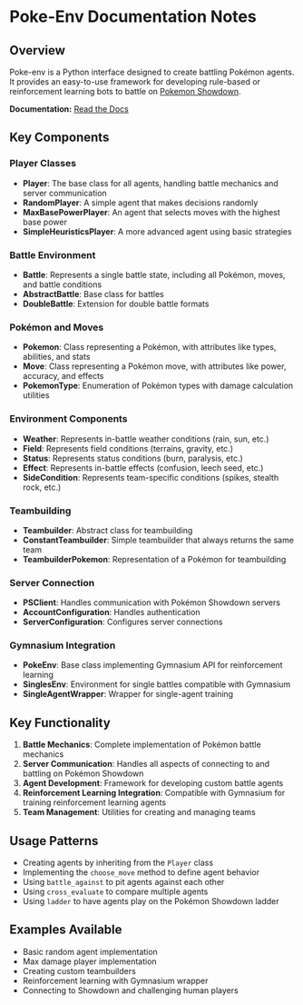 # Poke-Env Documentation Notes

## Overview

Poke-env is a Python interface designed to create battling Pokémon agents. It provides an easy-to-use framework for developing rule-based or reinforcement learning bots to battle on [Pokemon Showdown](https://pokemonshowdown.com/).

**Documentation:** [Read the Docs](https://poke-env.readthedocs.io/en/stable/)

## Key Components

### Player Classes

- **Player**: The base class for all agents, handling battle mechanics and server communication
- **RandomPlayer**: A simple agent that makes decisions randomly
- **MaxBasePowerPlayer**: An agent that selects moves with the highest base power
- **SimpleHeuristicsPlayer**: A more advanced agent using basic strategies

### Battle Environment

- **Battle**: Represents a single battle state, including all Pokémon, moves, and battle conditions
- **AbstractBattle**: Base class for battles
- **DoubleBattle**: Extension for double battle formats

### Pokémon and Moves

- **Pokemon**: Class representing a Pokémon, with attributes like types, abilities, and stats
- **Move**: Class representing a Pokémon move, with attributes like power, accuracy, and effects
- **PokemonType**: Enumeration of Pokémon types with damage calculation utilities

### Environment Components

- **Weather**: Represents in-battle weather conditions (rain, sun, etc.)
- **Field**: Represents field conditions (terrains, gravity, etc.)
- **Status**: Represents status conditions (burn, paralysis, etc.)
- **Effect**: Represents in-battle effects (confusion, leech seed, etc.)
- **SideCondition**: Represents team-specific conditions (spikes, stealth rock, etc.)

### Teambuilding

- **Teambuilder**: Abstract class for teambuilding
- **ConstantTeambuilder**: Simple teambuilder that always returns the same team
- **TeambuilderPokemon**: Representation of a Pokémon for teambuilding

### Server Connection

- **PSClient**: Handles communication with Pokémon Showdown servers
- **AccountConfiguration**: Handles authentication
- **ServerConfiguration**: Configures server connections

### Gymnasium Integration

- **PokeEnv**: Base class implementing Gymnasium API for reinforcement learning
- **SinglesEnv**: Environment for single battles compatible with Gymnasium
- **SingleAgentWrapper**: Wrapper for single-agent training

## Key Functionality

1. **Battle Mechanics**: Complete implementation of Pokémon battle mechanics
2. **Server Communication**: Handles all aspects of connecting to and battling on Pokémon Showdown
3. **Agent Development**: Framework for developing custom battle agents
4. **Reinforcement Learning Integration**: Compatible with Gymnasium for training reinforcement learning agents
5. **Team Management**: Utilities for creating and managing teams

## Usage Patterns

- Creating agents by inheriting from the `Player` class
- Implementing the `choose_move` method to define agent behavior
- Using `battle_against` to pit agents against each other
- Using `cross_evaluate` to compare multiple agents
- Using `ladder` to have agents play on the Pokémon Showdown ladder

## Examples Available

- Basic random agent implementation
- Max damage player implementation
- Creating custom teambuilders
- Reinforcement learning with Gymnasium wrapper
- Connecting to Showdown and challenging human players